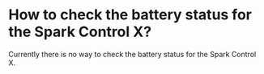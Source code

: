 # How to check the battery status for the Spark Control X?

Currently there is no way to check the battery status for the Spark Control X.